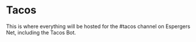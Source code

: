 Tacos
==========

This is where everything will be hosted for the #tacos channel on Espergers Net, including the Tacos Bot.